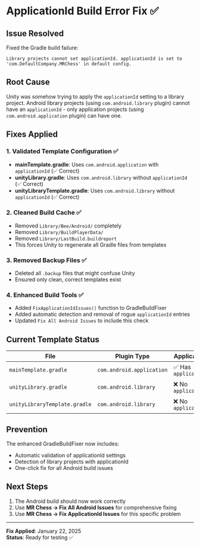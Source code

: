 # ApplicationId Build Error Fix ✅

## Issue Resolved
Fixed the Gradle build failure:
```
Library projects cannot set applicationId. applicationId is set to 'com.DefaultCompany.MRChess' in default config.
```

## Root Cause
Unity was somehow trying to apply the `applicationId` setting to a library project. Android library projects (using `com.android.library` plugin) cannot have an `applicationId` - only application projects (using `com.android.application` plugin) can have one.

## Fixes Applied

### 1. Validated Template Configuration ✅
- **mainTemplate.gradle**: Uses `com.android.application` with `applicationId` (✅ Correct)
- **unityLibrary.gradle**: Uses `com.android.library` without `applicationId` (✅ Correct)
- **unityLibraryTemplate.gradle**: Uses `com.android.library` without `applicationId` (✅ Correct)

### 2. Cleaned Build Cache ✅
- Removed `Library/Bee/Android/` completely
- Removed `Library/BuildPlayerData/`
- Removed `Library/LastBuild.buildreport`
- This forces Unity to regenerate all Gradle files from templates

### 3. Removed Backup Files ✅
- Deleted all `.backup` files that might confuse Unity
- Ensured only clean, correct templates exist

### 4. Enhanced Build Tools ✅
- Added `FixApplicationIdIssues()` function to GradleBuildFixer
- Added automatic detection and removal of rogue `applicationId` entries
- Updated `Fix All Android Issues` to include this check

## Current Template Status

| File | Plugin Type | ApplicationId | Status |
|------|-------------|---------------|--------|
| `mainTemplate.gradle` | `com.android.application` | ✅ Has `applicationId` | ✅ Correct |
| `unityLibrary.gradle` | `com.android.library` | ❌ No `applicationId` | ✅ Correct |
| `unityLibraryTemplate.gradle` | `com.android.library` | ❌ No `applicationId` | ✅ Correct |

## Prevention
The enhanced GradleBuildFixer now includes:
- Automatic validation of applicationId settings
- Detection of library projects with applicationId
- One-click fix for all Android build issues

## Next Steps
1. The Android build should now work correctly
2. Use **MR Chess → Fix All Android Issues** for comprehensive fixing
3. Use **MR Chess → Fix ApplicationId Issues** for this specific problem

---
**Fix Applied**: January 22, 2025  
**Status**: Ready for testing ✅
